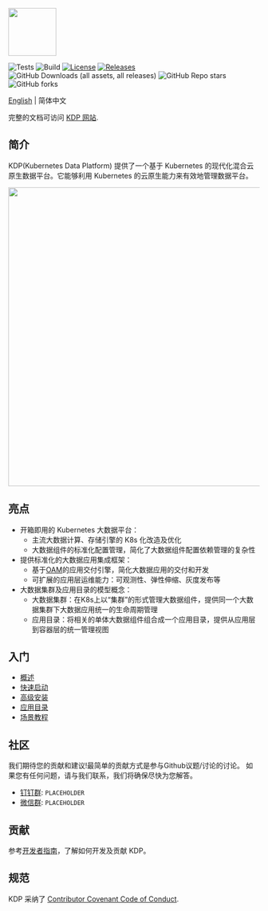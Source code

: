 <p align="left">
<img height="96" src="https://linktime-public.oss-cn-qingdao.aliyuncs.com/linktime-homepage/kdp/kdp-logo.png" />
</p>

![Tests](https://github.com/linktimecloud/kubernetes-data-platform/actions/workflows/unit-test.yml/badge.svg)
![Build](https://github.com/linktimecloud/kubernetes-data-platform/actions/workflows/ci-build.yml/badge.svg)
[![License](https://img.shields.io/badge/License-Apache_2.0-blue.svg)](https://opensource.org/licenses/Apache-2.0)
[![Releases](https://img.shields.io/github/release/linktimecloud/kubernetes-data-platform/all.svg?style=flat-square)](https://github.com/linktimecloud/kubernetes-data-platform/releases)
![GitHub Downloads (all assets, all releases)](https://img.shields.io/github/downloads/linktimecloud/kubernetes-data-platform/total)
![GitHub Repo stars](https://img.shields.io/github/stars/linktimecloud/kubernetes-data-platform)
![GitHub forks](https://img.shields.io/github/forks/linktimecloud/kubernetes-data-platform)

[English](./README.md) | 简体中文

完整的文档可访问 [KDP 网站](https://linktimecloud.github.io/kubernetes-data-platform/).

## 简介
KDP(Kubernetes Data Platform) 提供了一个基于 Kubernetes 的现代化混合云原生数据平台。它能够利用 Kubernetes 的云原生能力来有效地管理数据平台。

<p align="left">
<img width="800" height="600" src="https://linktime-public.oss-cn-qingdao.aliyuncs.com/linktime-homepage/kdp/kdp-archi.png" />
</p>

## 亮点
* 开箱即用的 Kubernetes 大数据平台：
  * 主流大数据计算、存储引擎的 K8s 化改造及优化
  * 大数据组件的标准化配置管理，简化了大数据组件配置依赖管理的复杂性
* 提供标准化的大数据应用集成框架：
  * 基于[OAM](https://oam.dev/)的应用交付引擎，简化大数据应用的交付和开发
  * 可扩展的应用层运维能力：可观测性、弹性伸缩、灰度发布等
* 大数据集群及应用目录的模型概念：
  * 大数据集群：在K8s上以“集群”的形式管理大数据组件，提供同一个大数据集群下大数据应用统一的生命周期管理
  * 应用目录：将相关的单体大数据组件组合成一个应用目录，提供从应用层到容器层的统一管理视图

## 入门
* [概述](./docs/zh/getting-started/overview.md)
* [快速启动](./docs/zh/getting-started/quick-start.md)
* [高级安装](./docs/zh/getting-started/advanced-install.md)
* [应用目录](./docs/zh/catalog-overview/catalogs.md)
* [场景教程](./docs/zh/user-tutorials/tutorials.md)

## 社区

我们期待您的贡献和建议!最简单的贡献方式是参与Github议题/讨论的讨论。
如果您有任何问题，请与我们联系，我们将确保尽快为您解答。
* [钉钉群](https://www.dingtalk.com/): `PLACEHOLDER`
* [微信群](https://www.wechat.com/): `PLACEHOLDER`

## 贡献
参考[开发者指南](docs/zh/developer-guide/developer-guide.md)，了解如何开发及贡献 KDP。

## 规范
KDP 采纳了 [Contributor Covenant Code of Conduct](https://www.contributor-covenant.org/).

